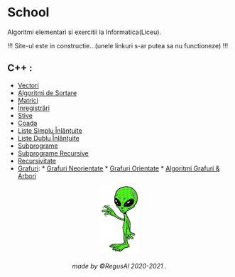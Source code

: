 # School

Algoritmi elementari si exercitii la Informatica(Liceu).
<br>

!!! Site-ul este in constructie...(unele linkuri s-ar putea sa nu functioneze) !!!


##  C++ :

- [Vectori]()
- [Algoritmi de Sortare]()
- [Matrici]()
- [Înregistrări]()
- [Stive]()
- [Coada]()
- [Liste Simplu Înlănțuite]()
- [Liste Dublu Înlănțuite]()
- [Subprograme]()
- [Subprograme Recursive]()
- [Recursivitate]()
- [Grafuri](https://github.com/RegusAl/School/tree/main/Grafuri): 
      * [Grafuri Neorientate](https://github.com/RegusAl/School/tree/main/Grafuri/Grafuri%20neorientate)
      * [Grafuri Orientate](https://github.com/RegusAl/School/tree/main/Grafuri/Grafuri%20orientate)
      * [Algoritmi Grafuri & Arbori](https://github.com/RegusAl/School/tree/main/Grafuri/Algoritmi%20Grafuri%20%26%20Arbori)
    

<p align="center">
<img src="https://raw.githubusercontent.com/RegusAl/School/main/Website/alien.gif" height="150px">
</p>
<h6 align="center"> made by  ©RegusAl 2020-2021 .</h6>

